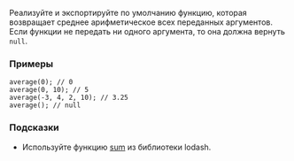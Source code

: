Реализуйте и экспортируйте по умолчанию функцию, которая возвращает среднее арифметическое всех переданных аргументов. Если функции не передать ни одного аргумента, то она должна вернуть `null`.

### Примеры

```
average(0); // 0
average(0, 10); // 5
average(-3, 4, 2, 10); // 3.25
average(); // null
```

### Подсказки

- Используйте функцию [sum](https://lodash.com/docs#sum) из библиотеки lodash.